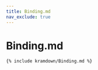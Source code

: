```yaml
---
title: Binding.md
nav_exclude: true
---
```


# Binding.md

```markdown
{% include kramdown/Binding.md %}
```
